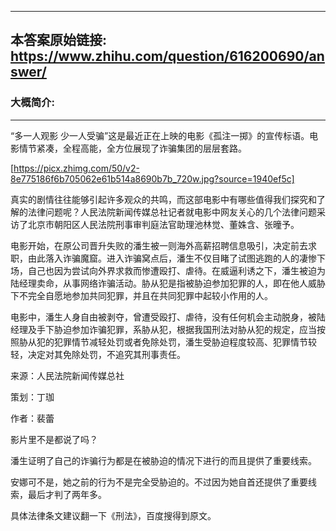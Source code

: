 ----------------------------------------
## 本答案原始链接: https://www.zhihu.com/question/616200690/answer/
### 大概简介: 
----------------------------------------
“多一人观影 少一人受骗”这是最近正在上映的电影《孤注一掷》的宣传标语。电影情节紧凑，全程高能，全方位展现了诈骗集团的层层套路。

[https://picx.zhimg.com/50/v2-8e775186f6b705062e61b514a8690b7b_720w.jpg?source=1940ef5c]

真实的剧情往往能够引起许多观众的共鸣，而这部电影中有哪些值得我们探究和了解的法律问题呢？人民法院新闻传媒总社记者就电影中网友关心的几个法律问题采访了北京市朝阳区人民法院刑事审判庭法官助理池林觉、董姝含、张曈予。

电影开始，在原公司晋升失败的潘生被一则海外高薪招聘信息吸引，决定前去求职，由此落入诈骗魔窟。进入诈骗窝点后，潘生不仅目睹了试图逃跑的人的凄惨下场，自己也因为尝试向外界求救而惨遭殴打、虐待。在威逼利诱之下，潘生被迫为陆经理卖命，从事网络诈骗活动。胁从犯是指被胁迫参加犯罪的人，即在他人威胁下不完全自愿地参加共同犯罪，并且在共同犯罪中起较小作用的人。

电影中，潘生人身自由被剥夺，曾遭受殴打、虐待，没有任何机会主动脱身，被陆经理及手下胁迫参加诈骗犯罪，系胁从犯，根据我国刑法对胁从犯的规定，应当按照胁从犯的犯罪情节减轻处罚或者免除处罚，潘生受胁迫程度较高、犯罪情节较轻，决定对其免除处罚，不追究其刑事责任。





来源：人民法院新闻传媒总社

策划：丁珈

作者：裴蕾

影片里不是都说了吗？

潘生证明了自己的诈骗行为都是在被胁迫的情况下进行的而且提供了重要线索。

安娜可不是，她之前的行为不是完全受胁迫的。不过因为她自首还提供了重要线索，最后才判了两年多。

具体法律条文建议翻一下《刑法》，百度搜得到原文。